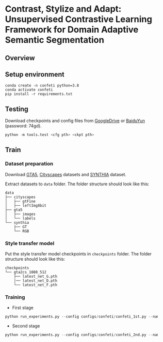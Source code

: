 # Contrast, Stylize and Adapt: Unsupervised Contrastive Learning Framework for Domain Adaptive Semantic Segmentation

## Overview

## Setup environment

```
conda create -n confeti python=3.8
conda activate confeti
pip install -r requirements.txt
```

## Testing

Download checkpoints and config files from [GoogleDrive](https://drive.google.com/drive/folders/1CaClev_jycGgwrlgdVrqh_qSIODEPsEE?usp=sharing) or [BaiduYun](https://pan.baidu.com/s/1_l8x-Yd80wFrLqVD9_Vd9A) (password: 74gd).
 
```python
python -m tools.test <cfg pth> <ckpt pth>
```

## Train

### Dataset preparation

Download [GTA5](https://download.visinf.tu-darmstadt.de/data/from_games/), [Cityscapes](https://www.cityscapes-dataset.com/) datasets and [SYNTHIA](https://synthia-dataset.net/downloads/) dataset.

Extract datasets to `data` folder. The folder structure should look like this:

```
data
├── cityscapes
│   ├── gtFine
│   ├── leftImg8bit
├── gta5
│   ├── images
│   └── labels
└── synthia
    ├── GT
    └── RGB
```

### Style transfer model

Put the style transfer model checkpoints in `checkpoints` folder. The folder structure should look like this:

```
checkpoints
└── gta2cs_1080_512
    ├── latest_net_G.pth
    |── latest_net_D.pth
    └── latest_net_F.pth
```


### Training

* First stage
```python
python run_experiments.py --config configs/confeti/confeti_1st.py --name gta2cs_1080_512 --continue_train
```

* Second stage
```python
python run_experiments.py --config configs/confeti/confeti_2nd.py --name gta2cs_1080_512_2nd --continue_train
```

